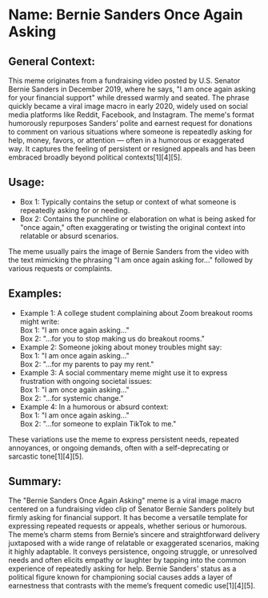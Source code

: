 # Name: Bernie Sanders Once Again Asking

## General Context:
This meme originates from a fundraising video posted by U.S. Senator Bernie Sanders in December 2019, where he says, "I am once again asking for your financial support" while dressed warmly and seated. The phrase quickly became a viral image macro in early 2020, widely used on social media platforms like Reddit, Facebook, and Instagram. The meme's format humorously repurposes Sanders’ polite and earnest request for donations to comment on various situations where someone is repeatedly asking for help, money, favors, or attention — often in a humorous or exaggerated way. It captures the feeling of persistent or resigned appeals and has been embraced broadly beyond political contexts[1][4][5].

## Usage:
* Box 1: Typically contains the setup or context of what someone is repeatedly asking for or needing.
* Box 2: Contains the punchline or elaboration on what is being asked for "once again," often exaggerating or twisting the original context into relatable or absurd scenarios.

The meme usually pairs the image of Bernie Sanders from the video with the text mimicking the phrasing "I am once again asking for..." followed by various requests or complaints.

## Examples:
* Example 1: A college student complaining about Zoom breakout rooms might write:  
  Box 1: "I am once again asking..."  
  Box 2: "...for you to stop making us do breakout rooms."  
* Example 2: Someone joking about money troubles might say:  
  Box 1: "I am once again asking..."  
  Box 2: "...for my parents to pay my rent."  
* Example 3: A social commentary meme might use it to express frustration with ongoing societal issues:  
  Box 1: "I am once again asking..."  
  Box 2: "...for systemic change."  
* Example 4: In a humorous or absurd context:  
  Box 1: "I am once again asking..."  
  Box 2: "...for someone to explain TikTok to me."  

These variations use the meme to express persistent needs, repeated annoyances, or ongoing demands, often with a self-deprecating or sarcastic tone[1][4][5].

## Summary:
The "Bernie Sanders Once Again Asking" meme is a viral image macro centered on a fundraising video clip of Senator Bernie Sanders politely but firmly asking for financial support. It has become a versatile template for expressing repeated requests or appeals, whether serious or humorous. The meme’s charm stems from Bernie’s sincere and straightforward delivery juxtaposed with a wide range of relatable or exaggerated scenarios, making it highly adaptable. It conveys persistence, ongoing struggle, or unresolved needs and often elicits empathy or laughter by tapping into the common experience of repeatedly asking for help. Bernie Sanders' status as a political figure known for championing social causes adds a layer of earnestness that contrasts with the meme’s frequent comedic use[1][4][5].